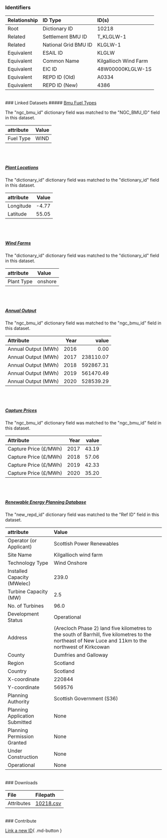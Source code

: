 ### Identifiers

| Relationship   | ID Type              | ID(s)                 |
|:---------------|:---------------------|:----------------------|
| Root           | Dictionary ID        | 10218                 |
| Related        | Settlement BMU ID    | T_KLGLW-1             |
| Related        | National Grid BMU ID | KLGLW-1               |
| Equivalent     | ESAIL ID             | KLGLW                 |
| Equivalent     | Common Name          | Kilgallioch Wind Farm |
| Equivalent     | EIC ID               | 48W00000KLGLW-1S      |
| Equivalent     | REPD ID (Old)        | A0334                 |
| Equivalent     | REPD ID (New)        | 4386                  |

<br>
### Linked Datasets
##### <a href="https://osuked.github.io/Power-Station-Dictionary/datasets/bmu-fuel-types">Bmu Fuel Types</a>



The "ngc_bmu_id" dictionary field was matched to the "NGC_BMU_ID" field in this dataset.

| attribute   | Value   |
|:------------|:--------|
| Fuel Type   | WIND    |

<br><br>
##### <a href="https://osuked.github.io/Power-Station-Dictionary/datasets/plant-locations">Plant Locations</a>



The "dictionary_id" dictionary field was matched to the "dictionary_id" field in this dataset.

| attribute   |   Value |
|:------------|--------:|
| Longitude   |   -4.77 |
| Latitude    |   55.05 |

<br><br>
##### <a href="https://osuked.github.io/Power-Station-Dictionary/datasets/wind-farms">Wind Farms</a>



The "dictionary_id" dictionary field was matched to the "dictionary_id" field in this dataset.

| attribute   | Value   |
|:------------|:--------|
| Plant Type  | onshore |

<br><br>
##### <a href="https://osuked.github.io/Power-Station-Dictionary/datasets/annual-output">Annual Output</a>



The "ngc_bmu_id" dictionary field was matched to the "ngc_bmu_id" field in this dataset.

| Attribute           |   Year |     value |
|:--------------------|-------:|----------:|
| Annual Output (MWh) |   2016 |      0.00 |
| Annual Output (MWh) |   2017 | 238110.07 |
| Annual Output (MWh) |   2018 | 592867.31 |
| Annual Output (MWh) |   2019 | 561470.49 |
| Annual Output (MWh) |   2020 | 528539.29 |

<br><br>
##### <a href="https://osuked.github.io/Power-Station-Dictionary/datasets/capture-prices">Capture Prices</a>



The "ngc_bmu_id" dictionary field was matched to the "ngc_bmu_id" field in this dataset.

| Attribute             |   Year |   value |
|:----------------------|-------:|--------:|
| Capture Price (£/MWh) |   2017 |   43.19 |
| Capture Price (£/MWh) |   2018 |   57.06 |
| Capture Price (£/MWh) |   2019 |   42.33 |
| Capture Price (£/MWh) |   2020 |   35.20 |

<br><br>
##### <a href="https://osuked.github.io/Power-Station-Dictionary/datasets/renewable-energy-planning-database">Renewable Energy Planning Database</a>



The "new_repd_id" dictionary field was matched to the "Ref ID" field in this dataset.

| attribute                      | Value                                                                                                                                                 |
|:-------------------------------|:------------------------------------------------------------------------------------------------------------------------------------------------------|
| Operator (or Applicant)        | Scottish Power Renewables                                                                                                                             |
| Site Name                      | Kilgallioch wind farm                                                                                                                                 |
| Technology Type                | Wind Onshore                                                                                                                                          |
| Installed Capacity (MWelec)    | 239.0                                                                                                                                                 |
| Turbine Capacity (MW)          | 2.5                                                                                                                                                   |
| No. of Turbines                | 96.0                                                                                                                                                  |
| Development Status             | Operational                                                                                                                                           |
| Address                        | (Arecloch Phase 2) land five kilometres to the south of Barrhill, five kilometres to the northeast of New Luce and 11km to the northwest of Kirkcowan |
| County                         | Dumfries and Galloway                                                                                                                                 |
| Region                         | Scotland                                                                                                                                              |
| Country                        | Scotland                                                                                                                                              |
| X-coordinate                   | 220844                                                                                                                                                |
| Y-coordinate                   | 569576                                                                                                                                                |
| Planning Authority             | Scottish Government (S36)                                                                                                                             |
| Planning Application Submitted | None                                                                                                                                                  |
| Planning Permission Granted    | None                                                                                                                                                  |
| Under Construction             | None                                                                                                                                                  |
| Operational                    | None                                                                                                                                                  |


<br>
### Downloads


| File       | Filepath                                                                              |
|:-----------|:--------------------------------------------------------------------------------------|
| Attributes | [10218.csv](https://osuked.github.io/Power-Station-Dictionary/object_attrs/10218.csv) |


<br>
### Contribute

[Link a new ID](https://docs.google.com/forms/d/e/1FAIpQLSc5jRsQ7NgiLLXbwo9PUdwTQyuqbRwThltG56-o6NVSe7E_nw/viewform?usp=pp_url&entry.251912331=10218){ .md-button }